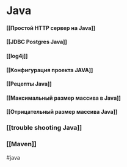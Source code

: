 # Java


#### [[Простой HTTP сервер на Java]]
#### [[JDBC Postgres Java]]

#### [[log4j]]

#### [[Конфигурация проекта JAVA]]
#### [[Рецепты Java]]
#### [[Максимальный размер массива в Java]]
#### [[Отрицательный размер массива Java]]
### [[trouble shooting Java]]

### [[Maven]]


#java